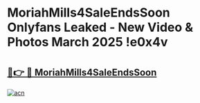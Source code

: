 # MoriahMills4SaleEndsSoon Onlyfans Leaked - New Video & Photos March 2025 !e0x4v

# <h2><a href="https://96gamj.iuczelnia.edu.pl?title=MoriahMills4SaleEndsSoon&ref=e0x4v">🔗👉 🔴 MoriahMills4SaleEndsSoon</a></h2>

[![acn](https://github.com/user-attachments/assets/0f9c940e-d8b0-45ae-aac7-cd30a18b3e1c)](https://96gamj.iuczelnia.edu.pl?title=MoriahMills4SaleEndsSoon&ref=e0x4v)

